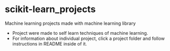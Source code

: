 # scikit-learn_projects
Machine learning projects made with machine learning library

- Project were made to self learn techniques of machine learning.
- For information about individual project, click a project folder and follow instructions in README inside of it.
